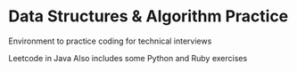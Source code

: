 Data Structures & Algorithm Practice
====================================

Environment to practice coding for technical interviews

Leetcode in Java
Also includes some Python and Ruby exercises

